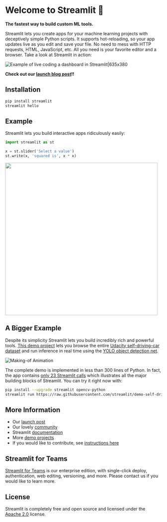 # Welcome to Streamlit :wave:

**The fastest way to build custom ML tools.**

Streamlit lets you create apps for your machine learning projects with deceptively simple Python scripts. It supports hot-reloading, so your app updates live as you edit and save your file. No need to mess with HTTP requests, HTML, JavaScript, etc. All you need is your favorite editor and a browser. Take a look at Streamlit in action:

![Example of live coding a dashboard in Streamlit|635x380](https://aws1.discourse-cdn.com/standard10/uploads/streamlit/original/1X/292e985f7f75ef7bef8c27b5899f71f76cd577e0.gif)

**Check out our [launch blog post](https://towardsdatascience.com/coding-ml-tools-like-you-code-ml-models-ddba3357eace)!!**

## Installation

```bash
pip install streamlit
streamlit hello
```

## Example

Streamlit lets you build interactive apps ridiculously easily:

```python
import streamlit as st

x = st.slider('Select a value')
st.write(x, 'squared is', x * x)
```

<img src="https://streamlit-demo-data.s3-us-west-2.amazonaws.com/squared-image-for-github-readme-2.png" width=490/>

## A Bigger Example

Despite its simplicity Streamlit lets you build incredibly rich and powerful tools. [This demo project](https://github.com/streamlit/demo-self-driving) lets you browse the entire [Udacity self-driving-car dataset](https://github.com/udacity/self-driving-car) and run inference in real time using the [YOLO object detection net](https://pjreddie.com/darknet/yolo).

![Making-of Animation](https://raw.githubusercontent.com/streamlit/demo-self-driving/master/av_final_optimized.gif "Making-of Animation")

The complete demo is implemented in less than 300 lines of Python. In fact, the app contains [only 23 Streamlit calls](https://github.com/streamlit/demo-self-driving/blob/master/app.py) which illustrates all the major building blocks of Streamlit. You can try it right now with:

```bash
pip install --upgrade streamlit opencv-python
streamlit run https://raw.githubusercontent.com/streamlit/demo-self-driving/master/app.py
```

## More Information

- Our [launch post](https://towardsdatascience.com/coding-ml-tools-like-you-code-ml-models-ddba3357eace)
- Our lovely [community](https://discuss.streamlit.io/)
- Streamlit [documentation](https://docs.streamlit.io/)
- More [demo projects](https://github.com/streamlit/)
- If you would like to contribute, see [instructions here](https://github.com/streamlit/streamlit/wiki/Contributing)

## Streamlit for Teams

[Streamlit for Teams](https://streamlit.io/for-teams/) is our enterprise edition, with single-click deploy, authentication, web editing, versioning, and more. Please contact us if you would like to learn more.

## License

Streamlit is completely free and open source and licensed under the [Apache 2.0](https://www.apache.org/licenses/LICENSE-2.0) license.

